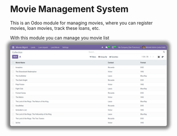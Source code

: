 # Movie Management System
This is an Odoo module for managing movies, where you can register movies, loan movies, track these loans, etc.

With this module you can manage you movie list

<center>
<img src="/screenshots/1.png" style="border-radius: 5px; box-shadow: 0px 0px 10px 10px grey;" width="700"></center>